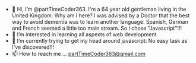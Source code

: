 - 👋 Hi, I’m @partTimeCoder363. I'm a 64 year old gentleman living in the United Kingdom. Why am I here? I was advised by a Doctor that the best way to avoid dementia was to learn another language. Spanish, German and French seemed a little
     too main stream. So I chose "Javascript"!!!
- 👀 I’m interested in learning all aspexts of web development.
- 🌱 I’m currently trying to get my head around javascript: No easy task as I've discovered!!!
- 📫 How to reach me ... partTimeCoder363@gmail.com

<!---
partTimeCoder363/partTimeCoder363 is a ✨ special ✨ repository because its `README.md` (this file) appears on your GitHub profile.
You can click the Preview link to take a look at your changes.
--->
